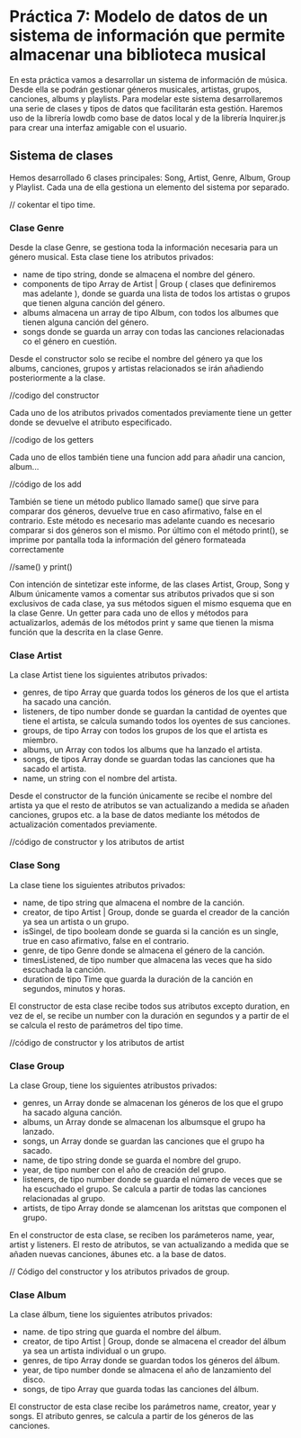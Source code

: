# Práctica 7: Modelo de datos de un sistema de información que permite almacenar una biblioteca musical

En esta práctica vamos a desarrollar un sistema de información de música. Desde ella se podrán gestionar géneros musicales, artistas, grupos, canciones, albums y playlists. Para modelar este sistema desarrollaremos una serie de clases y tipos de datos que facilitarán esta gestión. Haremos uso de la librería lowdb como base de datos local y de la librería Inquirer.js para crear una interfaz amigable con el usuario.

## Sistema de clases

Hemos desarrollado 6 clases principales: Song, Artist, Genre, Album, Group y Playlist. Cada una de ella gestiona un elemento del sistema por separado. 

// cokentar el tipo time. 

### Clase Genre

Desde la clase Genre, se gestiona toda la información necesaria para un género musical. Esta clase tiene los atributos privados:
  - name de tipo string, donde se almacena el nombre del género. 
  - components de tipo Array de Artist | Group ( clases que definiremos mas adelante ), donde se guarda una lista de todos los artistas o grupos que tienen alguna canción del género. 
  - albums almacena un array de tipo Album, con todos los albumes que tienen alguna canción del género.
  - songs donde se guarda un array con todas las canciones relacionadas co  el género en cuestión. 

Desde el constructor solo se recibe el nombre del género ya que los albums, canciones, grupos y artistas relacionados se irán añadiendo posteriormente a la clase. 

//codigo del constructor

Cada uno de los atributos privados comentados previamente tiene un getter donde se devuelve el atributo especificado. 

//codigo de los getters 

Cada uno de ellos también tiene una funcion add para añadir una cancion, album... 

//código de los add

También se tiene un método publico llamado same() que sirve para comparar dos géneros, devuelve true en caso afirmativo, false en el contrario. Este método es necesario mas adelante cuando es necesario comparar si dos géneros son el mismo. Por último con el método print(), se imprime por pantalla toda la información del género formateada correctamente

//same() y print()


Con intención de sintetizar este informe, de las clases Artist, Group, Song y Album únicamente vamos a comentar sus atributos privados que si son exclusivos de cada clase, ya sus métodos siguen el mismo esquema que en la clase Genre. Un getter para cada uno de ellos y métodos para actualizarlos, además de los métodos print y same que tienen la misma función que la descrita en la clase Genre. 

### Clase Artist

La clase Artist tiene los siguientes atributos privados:
  - genres, de tipo Array<Genre> que guarda todos los géneros de los que el artista ha sacado una canción.
  - listeners, de tipo number donde se guardan la cantidad de oyentes que tiene el artista, se calcula sumando todos los oyentes de sus canciones.
  - groups, de tipo Array<Group> con todos los grupos de los que el artista es miembro.
  - albums, un Array<Album> con todos los albums que ha lanzado el artista.
  - songs, de tipos Array<Song> donde se guardan todas las canciones que ha sacado el artista.
  - name, un string con el nombre del artista.
  
 Desde el constructor de la función únicamente se recibe el nombre del artista ya que el resto de atributos se van actualizando a medida se añaden canciones, grupos etc. a la base de datos mediante los métodos de actualización comentados previamente.
  
//código de constructor y los atributos de artist 
  
### Clase Song
  
La clase tiene los siguientes atributos privados: 
  - name, de tipo string que almacena el nombre de la canción. 
  - creator, de tipo Artist | Group, donde se guarda el creador de la canción ya sea un artista o un grupo. 
  - isSingel, de tipo booleam donde se guarda si la canción es un single, true en caso afirmativo, false en el contrario. 
  - genre, de tipo Genre donde se almacena el género de la canción. 
  - timesListened, de tipo number que almacena las veces que ha sido escuchada la canción. 
  - duration de tipo Time que guarda la duración de la canción en segundos, minutos y horas.
  
El constructor de esta clase recibe todos sus atributos excepto duration, en vez de el, se recibe un number con la duración en segundos y a partir de el se calcula el resto de parámetros del tipo time.
  
//código de constructor y los atributos de artist 

  
### Clase Group
La clase Group, tiene los siguientes atribustos privados:
  
  - genres, un Array<Genre> donde se almacenan los géneros de los que el grupo ha sacado alguna canción. 
  - albums, un Array<Albums> donde se almacenan los albumsque el grupo ha lanzado.
  - songs, un Array<Song> donde se guardan las canciones que el grupo ha sacado. 
  - name, de tipo string  donde se guarda el nombre del grupo. 
  - year, de tipo number con el año de creación del grupo. 
  - listeners, de tipo number donde se guarda el número de veces que se ha escuchado el grupo. Se calcula a partir de todas las canciones relacionadas al grupo.
  - artists, de tipo Array<Artist> donde se alamcenan los aritstas que componen el grupo.
  
En el constructor de esta clase, se reciben los parámeteros name, year, artist y listeners. El resto de atributos, se van actualizando a medida que se añaden nuevas canciones, ábunes etc. a la base de datos. 

// Código del constructor y los atributos privados de group. 
  
  
### Clase Album
La clase álbum, tiene los siguientes atributos privados:
  
  - name. de tipo string que guarda el nombre del álbum. 
  - creator, de tipo Artist | Group, donde se almacena el creador del álbum ya sea un artista individual o un grupo. 
  - genres, de tipo Array<Genre> donde se guardan todos los géneros del álbum. 
  - year, de tipo number donde se almacena el año de lanzamiento del disco. 
  - songs, de tipo Array<Songs> que guarda todas las canciones del álbum. 
  
El constructor de esta clase recibe los parámetros name, creator, year y songs. El atributo genres, se calcula a partir de los géneros de las canciones.
                                
                                
                        





